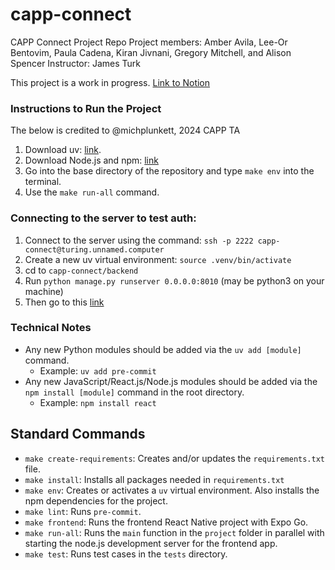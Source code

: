 # capp-connect
CAPP Connect Project Repo
Project members: Amber Avila, Lee-Or Bentovim, Paula Cadena, Kiran Jivnani, Gregory Mitchell, and Alison Spencer
Instructor: James Turk

This project is a work in progress. [Link to Notion](https://www.notion.so/Projects-Tasks-1d50e856f08380bdb819cc3870547466)

### Instructions to Run the Project

The below is credited to @michplunkett, 2024 CAPP TA

1. Download uv: [link](https://docs.astral.sh/uv/).
2. Download Node.js and npm: [link](https://docs.npmjs.com/downloading-and-installing-node-js-and-npm)
3. Go into the base directory of the repository and type `make env` into the terminal.
4. Use the `make run-all` command.

### Connecting to the server to test auth:
1. Connect to the server using the command: `ssh -p 2222 capp-connect@turing.unnamed.computer`
2. Create a new uv virtual environment: `source .venv/bin/activate`
3. cd to `capp-connect/backend`
4. Run `python manage.py runserver 0.0.0.0:8010` (may be python3 on your machine)
5. Then go to this [link](https://capp-connect.unnamed.computer/auth/login/slack/)


### Technical Notes
- Any new Python modules should be added via the `uv add [module]` command.
  - Example: `uv add pre-commit`
- Any new JavaScript/React.js/Node.js modules should be added via the `npm install [module]` command in the root directory.
  - Example: `npm install react`

## Standard Commands
- `make create-requirements`: Creates and/or updates the `requirements.txt` file.
- `make install`: Installs all packages needed in `requirements.txt`
- `make env`: Creates or activates a `uv` virtual environment. Also installs the npm dependencies for the project.
- `make lint`: Runs `pre-commit`.
- `make frontend`: Runs the frontend React Native project with Expo Go.
- `make run-all`: Runs the `main` function in the `project` folder in parallel with starting the node.js development server for the frontend app.
- `make test`: Runs test cases in the `tests` directory.
